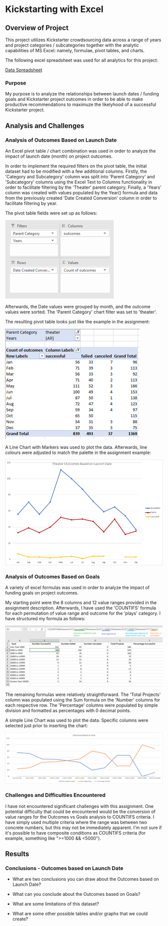 # Kickstarting with Excel

## Overview of Project

This project utilizes Kickstarter crowdsourcing data across a range of years and project categories / subcategories together with the analytic capabilities of MS Excel: namely, formulae, pivot tables, and charts.

The following excel spreadsheet was used for all analytics for this project:

[Data Spreadsheet](https://github.com/noble190/DABootcamp/blob/main/Kickstarter_Challenge.xlsx)

### Purpose

My purpose is to analyze the relationships between launch dates / funding goals and Kickstarter project outcomes in order to be able to make productive recommendations to maximuze the likelyhood of a successful Kickstarter project.

## Analysis and Challenges

### Analysis of Outcomes Based on Launch Date

An Excel pivot table / chart combination was used in order to analyze the impact of launch date (month) on project outcomes.

In order to implement the required filters on the pivot table, the initial dataset had to be modified with a few additional columns. Firstly, the 'Category and Subcategory' column was split into 'Parent Category' and 'Subcategory' columns using the Excel Text to Columns functionality in order to facilitate filtering by the 'Theater' parent category. Finally, a 'Years' column was created with values populated by the Year() formula and data from the previously created 'Date Created Conversion' column in order to facilitate filtering by year.

The pivot table fields were set up as follows:

![Pivot Table Fields](https://github.com/noble190/DABootcamp/blob/main/resources/pivotTableFields.png)

Afterwards, the Date values were grouped by month, and the outcome values were sorted. The 'Parent Category' chart filter was set to 'theater'.

The resulting pivot table looks just like the example in the assignment:

![Pivot Table](https://github.com/noble190/DABootcamp/blob/main/resources/pivotTable.png)

A Line Chart with Markers was used to plot the data. Afterwards, line colours were adjusted to match the palette in the assignment example:

![Chart 1](https://github.com/noble190/DABootcamp/blob/main/resources/Theater_Outcomes_vs_Launch.png)

### Analysis of Outcomes Based on Goals

A variety of excel formulas was used in order to analyze the impact of funding goals on project outcomes.

My starting point were the 8 columns and 12 value ranges provided in the assignment description. Afterwards, I have used the 'COUNTIFS' formula for each permutation of value range and outcome for the 'plays' category. I have structured my formula as follows:

![CountIfs Formula Breakdown](https://github.com/noble190/DABootcamp/blob/main/resources/countIfsExplained.png)

The remaining formulas were relatively straightforward. The 'Total Projects' column was populated using the Sum formula on the 'Number' columns for each respective row. The 'Percentage' columns were populated by simple division and formatted as percentages with 0 decimal points.

A simple Line Chart was used to plot the data. Specific columns were selected just prior to inserting the chart:

![Chart 2](https://github.com/noble190/DABootcamp/blob/main/resources/Outcomes_vs_Goals.png)

### Challenges and Difficulties Encountered

I have not encountered significant challenges with this assignment. One potential difficulty that could be encountered would be the conversion of value ranges for the Outcomes vs Goals analysis to COUNTIFS criteria. I have simply used multiple criteria where the range was between two concrete numbers, but this may not be immediately apparent. I'm not sure if it's possible to have composite conditions as COUNTIFS criteria (for example, something like ">=1000 && <5000").

## Results

### Conclusions - Outcomes based on Launch Date
- What are two conclusions you can draw about the Outcomes based on Launch Date?

- What can you conclude about the Outcomes based on Goals?

- What are some limitations of this dataset?

- What are some other possible tables and/or graphs that we could create?
